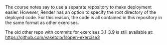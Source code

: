 The course notes say to use a separate repository to make deployment easier.
However, Render has an option to specify the root directory of the deployed code.
For this reason, the code is all contained in this repository in the same format as other exercises.

The old other repo with commits for exercises 3.1-3.9 is still available at:
https://github.com/vaketola/fsopen-exercise3
